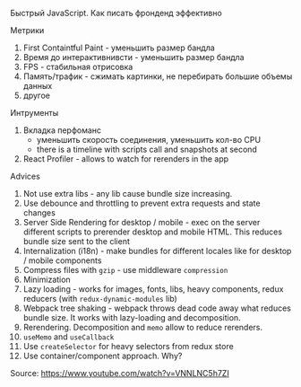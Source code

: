 Быстрый JavaScript. Как писать фронденд эффективно

Метрики
1. First Containtful Paint - уменьшить размер бандла
2. Время до интерактивнивсти - уменьшить размер бандла
3. FPS - стабильная отрисовка
4. Память/трафик - сжимать картинки, не перебирать большие объемы данных
5. другое

Интрументы
1. Вкладка перфоманс
	- уменьшить скорость соединения, уменьшить кол-во CPU
	- there is a timeline with scripts call and snapshots at second
2. React Profiler - allows to watch for rerenders in the app
 
Advices
1. Not use extra libs - any lib cause bundle size increasing.
2. Use debounce and throttling to prevent extra requests and state changes
3. Server Side Rendering for desktop / mobile - exec on the server different scripts to prerender desktop and mobile HTML. This reduces bundle size sent to the client
4. Internalization (i18n) - make bundles for different locales like for desktop / mobile components
5. Compress files with `gzip` - use middleware `compression`
6. Minimization
7. Lazy loading - works for images, fonts, libs, heavy components, redux reducers (with `redux-dynamic-modules` lib)
8. Webpack tree shaking - webpack throws dead code away what reduces bundle size. It works with lazy-loading and decomposition.
9. Rerendering. Decomposition and `memo` allow to reduce rerenders.
10. `useMemo` and `useCallback`
11. Use `createSelector` for heavy selectors from redux store
12. Use container/component approach. Why?

Source:
https://www.youtube.com/watch?v=VNNLNC5h7ZI